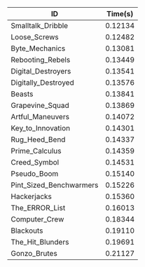 |ID|Time(s)|
|-|-|
|Smalltalk_Dribble|0.12134|
|Loose_Screws|0.12482|
|Byte_Mechanics|0.13081|
|Rebooting_Rebels|0.13449|
|Digital_Destroyers|0.13541|
|Digitally_Destroyed|0.13576|
|Beasts|0.13841|
|Grapevine_Squad|0.13869|
|Artful_Maneuvers|0.14072|
|Key_to_Innovation|0.14301|
|Rug_Heed_Bend|0.14337|
|Prime_Calculus|0.14359|
|Creed_Symbol|0.14531|
|Pseudo_Boom|0.15140|
|Pint_Sized_Benchwarmers|0.15226|
|Hackerjacks|0.15360|
|The_ERROR_List|0.16013|
|Computer_Crew|0.18344|
|Blackouts|0.19110|
|The_Hit_Blunders|0.19691|
|Gonzo_Brutes|0.21127|
